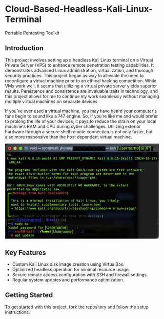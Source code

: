 # Cloud-Based-Headless-Kali-Linux-Terminal
Portable Pentesting Toolkit

## Introduction
This project involves setting up a headless Kali Linux terminal on a Virtual Private Server (VPS) to enhance remote penetration testing capabilities. It demonstrates advanced Linux administration, virtualization, and thorough security practices. This project began as way to alleviate the need to reconfigure a virtual machine prior to an ethical hacking competition. While VMs work well, it seems that utilizing a virtual private server yields superior results. Persistence and consistence are invaluable traits in technology, and this project allows for me to continue my work seamlessly without managing multiple virtual machines on separate devices. 

If you've ever used a virtual machine, you may have heard your computer's fans begin to sound like a 747 engine. So, if you're like me and would prefer to prolong the life of your devices, it pays to reduce the strain on your local machine's RAM and CPU during cyber challenges. Utilizing exterior hardware through a secure shell remote connection is not only faster, but also more responsive than the host dependent virtual machine.

![Project Success](images/Final_Redacted.jpg)

## Key Features
- Custom Kali Linux disk image creation using VirtualBox.
- Optimized headless operation for minimal resource usage.
- Secure remote access configuration with SSH and firewall settings.
- Regular system updates and performance optimization.

## Getting Started
To get started with this project, fork the repository and follow the setup instructions.

